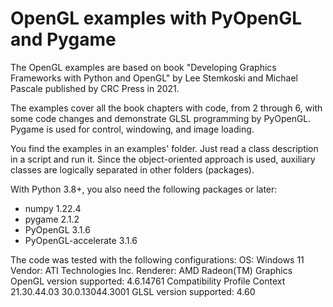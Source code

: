 # OpenGL examples with PyOpenGL and Pygame
The OpenGL examples are based on book "Developing Graphics Frameworks with Python and OpenGL" by Lee Stemkoski and Michael Pascale published by CRC Press in 2021. 

The examples cover all the book chapters with code, from 2 through 6, with some code changes and demonstrate GLSL programming by PyOpenGL. Pygame is used for control, windowing, and image loading.

You find the examples in an examples' folder. Just read a class description in a script and run it. Since the object-oriented approach is used, auxiliary classes are logically separated in other folders (packages).

With Python 3.8+, you also need the following packages or later:
- numpy 1.22.4
- pygame 2.1.2
- PyOpenGL 3.1.6
- PyOpenGL-accelerate 3.1.6

The code was tested with the following configurations:
OS: Windows 11
Vendor: ATI Technologies Inc.
Renderer: AMD Radeon(TM) Graphics
OpenGL version supported: 4.6.14761 Compatibility Profile Context 21.30.44.03 30.0.13044.3001
GLSL version supported: 4.60
